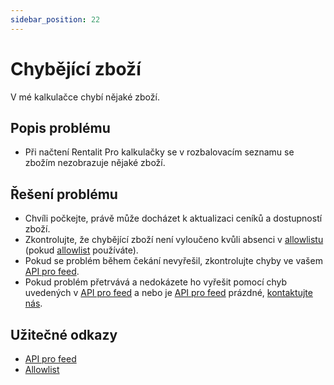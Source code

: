 ```yaml
---
sidebar_position: 22
---
```


# Chybějící zboží

V mé kalkulačce chybí nějaké zboží.

## Popis problému

- Při načtení Rentalit Pro kalkulačky se v rozbalovacím seznamu se zbožím nezobrazuje nějaké zboží.

## Řešení problému

- Chvíli počkejte, právě může docházet k aktualizaci ceníků a dostupností zboží.
- Zkontrolujte, že chybějící zboží není vyloučeno kvůli absenci v [allowlistu](../tutorial-implementace/allowlist) (pokud [allowlist](../tutorial-implementace/allowlist) používáte).
- Pokud se problém během čekání nevyřešil, zkontrolujte chyby ve vašem [API pro feed](../tutorial-implementace/api-feedu).
- Pokud problém přetrvává a nedokázete ho vyřešit pomocí chyb uvedených v [API pro feed](../tutorial-implementace/api-feedu) a nebo je [API pro feed](../tutorial-implementace/api-feedu) prázdné, [kontaktujte nás](/docs/kontakt).

## Užitečné odkazy

- [API pro feed](../tutorial-implementace/api-feedu)
- [Allowlist](../tutorial-implementace/allowlist)
